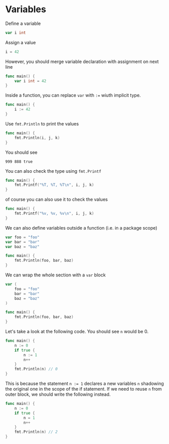# Variables

Define a variable

```go
var i int
```

Assign a value

```go
i = 42
```

However, you should merge variable declaration with assignment on next line

```go
func main() {
    var i int = 42
}
```

Inside a function, you can replace ``var`` with ``:=`` wiuth implicit type.

```go
func main() {
    i := 42
}
```

Use ``fmt.Println`` to print the values

```go
func main() {
    fmt.Println(i, j, k)
}
```

You should see

```
999 888 true
```

You can also check the type using ``fmt.Printf``

```go
func main() {
    fmt.Printf("%T, %T, %T\n", i, j, k)
}
```

of course you can also use it to check the values

```go
func main() {
    fmt.Printf("%v, %v, %v\n", i, j, k)
}
```

We can also define variables outside a function (i.e. in a package scope)

```go
var foo = "foo"
var bar = "bar"
var baz = "baz"

func main() {
	fmt.Println(foo, bar, baz)
}
```

We can wrap the whole section with a ``var`` block

```go
var (
    foo = "foo"
    bar = "bar"
    baz = "baz"
)

func main() {
	fmt.Println(foo, bar, baz)
}
```

Let's take a look at the following code. You should see ``n`` would be 0. 

```go
func main() {
	n := 0
	if true {
		n := 1
		n++
	}
	fmt.Println(n) // 0
}
```

This is because the statement ``n := 1`` declares a new variables ``n`` shadowing the original one in the scope of the if statement. If we need to reuse ``n`` from outer block, we should write the following instead.

```go
func main() {
	n := 0
	if true {
		n = 1
		n++
	}
	fmt.Println(n) // 2
}
```
